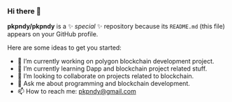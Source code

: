 ### Hi there 👋


**pkpndy/pkpndy** is a ✨ _special_ ✨ repository because its `README.md` (this file) appears on your GitHub profile.

Here are some ideas to get you started:

- 🔭 I’m currently working on polygon blockchain development project.
- 🌱 I’m currently learning Dapp and blockchain project related stuff.
- 👯 I’m looking to collaborate on projects related to blockchain.
- 💬 Ask me about programming and blockchain development.
- 📫 How to reach me: pkpndy@gmail.com

